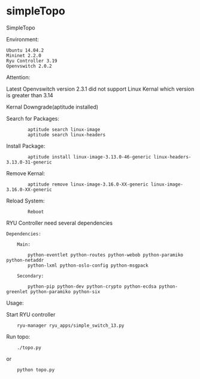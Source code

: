 # simpleTopo
SimpleTopo

Environment:

    Ubuntu 14.04.2
    Mininet 2.2.0
    Ryu Controller 3.19
    Openvswitch 2.0.2
  
Attention:

Latest Openvswitch version 2.3.1 did not support Linux Kernal which version is greater than 3.14
    
Kernal Downgrade(aptitude installed)
    
  Search for Packages:
        
            aptitude search linux-image
            aptitude search linux-headers
        
  Install Package:
            
            aptitude install linux-image-3.13.0-46-generic linux-headers-3.13.0-31-generic
        
  Remove Kernal:
            
            aptitude remove linux-image-3.16.0-XX-generic linux-image-3.16.0-XX-generic
            
  Reload System:
    
            Reboot
        
    
RYU Controller need several dependencies

    Dependencies:
    
        Main:
    
            python-eventlet python-routes python-webob python-paramiko python-netaddr 
            python-lxml python-oslo-config python-msgpack
            
        Secondary:
        
            python-pip python-dev python-crypto python-ecdsa python-greenlet python-paramiko python-six
        
Usage:
    
Start RYU controller
        
        ryu-manager ryu_apps/simple_switch_13.py
        
Run topo:
    
        ./topo.py
        
or
    
        python topo.py

